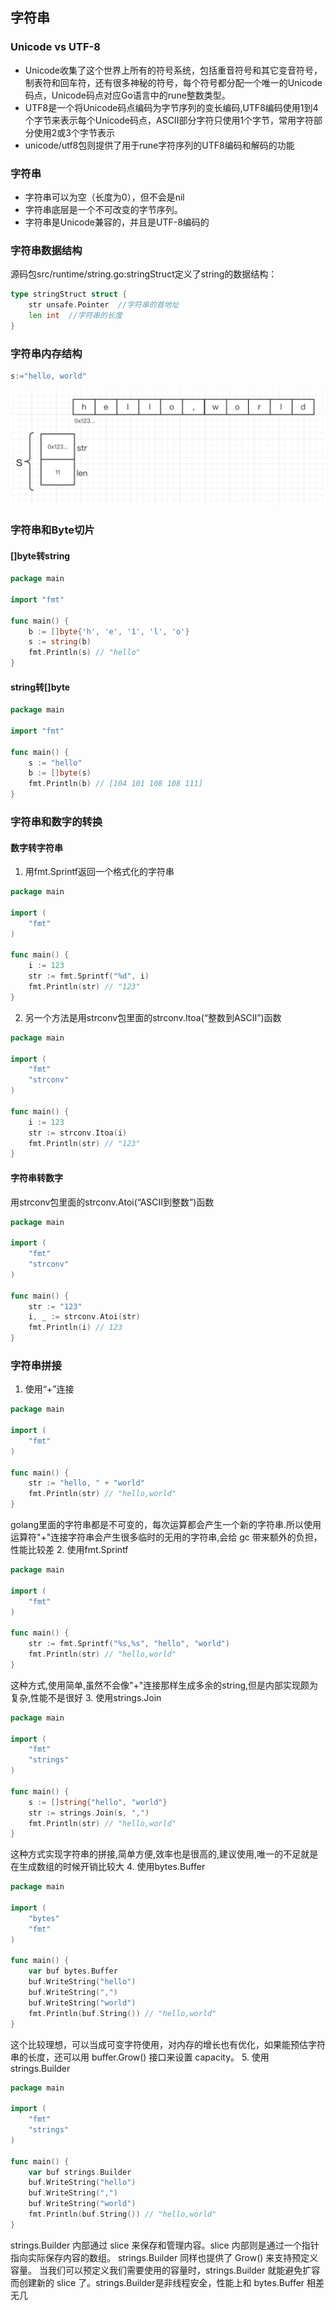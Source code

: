 ## 字符串
### Unicode vs UTF-8
- Unicode收集了这个世界上所有的符号系统，包括重音符号和其它变音符号，制表符和回车符，还有很多神秘的符号，每个符号都分配一个唯一的Unicode码点，Unicode码点对应Go语言中的rune整数类型。
- UTF8是一个将Unicode码点编码为字节序列的变长编码,UTF8编码使用1到4个字节来表示每个Unicode码点，ASCII部分字符只使用1个字节，常用字符部分使用2或3个字节表示
- unicode/utf8包则提供了用于rune字符序列的UTF8编码和解码的功能

### 字符串
- 字符串可以为空（长度为0），但不会是nil
- 字符串底层是一个不可改变的字节序列。
- 字符串是Unicode兼容的，并且是UTF-8编码的
### 字符串数据结构
源码包src/runtime/string.go:stringStruct定义了string的数据结构：
```go
type stringStruct struct {
	str unsafe.Pointer  //字符串的首地址
	len int  //字符串的长度
}
```
### 字符串内存结构
```go
s:="hello, world"
```
![string01](img/string01.png)

###  字符串和Byte切片

####  []byte转string
```go
package main

import "fmt"

func main() {
	b := []byte{'h', 'e', '1', 'l', 'o'}
	s := string(b)
	fmt.Println(s) // "hello"
}
```

#### string转[]byte
```go
package main

import "fmt"

func main() {
	s := "hello"
	b := []byte(s)
	fmt.Println(b) // [104 101 108 108 111]
}
```

### 字符串和数字的转换
#### 数字转字符串
1. 用fmt.Sprintf返回一个格式化的字符串
```go
package main

import (
	"fmt"
)

func main() {
	i := 123
	str := fmt.Sprintf("%d", i)
	fmt.Println(str) // "123"
}
```
2. 另一个方法是用strconv包里面的strconv.Itoa(“整数到ASCII”)函数
```go
package main

import (
	"fmt"
	"strconv"
)

func main() {
	i := 123
	str := strconv.Itoa(i)
	fmt.Println(str) // "123"
}
```
#### 字符串转数字
用strconv包里面的strconv.Atoi(“ASCII到整数”)函数
```go
package main

import (
	"fmt"
	"strconv"
)

func main() {
	str := "123"
	i, _ := strconv.Atoi(str)
	fmt.Println(i) // 123
}
```

### 字符串拼接
1. 使用“+”连接
```go
package main

import (
	"fmt"
)

func main() {
	str := "hello, " + "world"
	fmt.Println(str) // "hello,world"
}
```
golang里面的字符串都是不可变的，每次运算都会产生一个新的字符串.所以使用运算符"+"连接字符串会产生很多临时的无用的字符串,会给 gc 带来额外的负担，性能比较差
2. 使用fmt.Sprintf
```go
package main

import (
	"fmt"
)

func main() {
	str := fmt.Sprintf("%s,%s", "hello", "world")
	fmt.Println(str) // "hello,world"
}
```
这种方式,使用简单,虽然不会像"+"连接那样生成多余的string,但是内部实现颇为复杂,性能不是很好
3. 使用strings.Join
```go
package main

import (
	"fmt"
	"strings"
)

func main() {
	s := []string{"hello", "world"}
	str := strings.Join(s, ",")
	fmt.Println(str) // "hello,world"
}
```
这种方式实现字符串的拼接,简单方便,效率也是很高的,建议使用,唯一的不足就是在生成数组的时候开销比较大
4. 使用bytes.Buffer
```go
package main

import (
	"bytes"
	"fmt"
)

func main() {
	var buf bytes.Buffer
	buf.WriteString("hello")
	buf.WriteString(",")
	buf.WriteString("world")
	fmt.Println(buf.String()) // "hello,world"
}
```
这个比较理想，可以当成可变字符使用，对内存的增长也有优化，如果能预估字符串的长度，还可以用 buffer.Grow() 接口来设置 capacity。
5. 使用strings.Builder
```go
package main

import (
	"fmt"
	"strings"
)

func main() {
	var buf strings.Builder
	buf.WriteString("hello")
	buf.WriteString(",")
	buf.WriteString("world")
	fmt.Println(buf.String()) // "hello,world"
}
```
strings.Builder 内部通过 slice 来保存和管理内容。slice 内部则是通过一个指针指向实际保存内容的数组。
strings.Builder 同样也提供了 Grow() 来支持预定义容量。
当我们可以预定义我们需要使用的容量时，strings.Builder 就能避免扩容而创建新的 slice 了。strings.Builder是非线程安全，性能上和 bytes.Buffer 相差无几